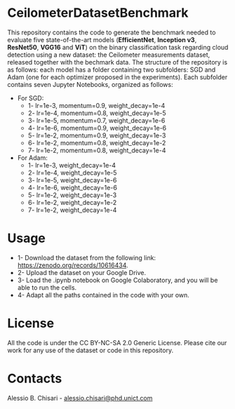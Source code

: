 # CeilometerDatasetBenchmark
This repository contains the code to generate the benchmark needed to evaluate five state-of-the-art models (**EfficientNet**, **Inception v3**, **ResNet50**, **VGG16** and **ViT**) on the binary classification task regarding cloud detection using a new dataset: the Ceilometer measurements dataset, released together with the bechmark data. 
The structure of the repository is as follows: each model has a folder containing two subfolders: SGD and Adam (one for each optimizer proposed in the experiments).
Each subfolder contains seven Jupyter Notebooks, organized as follows:
  - For SGD:
      - 1- lr=1e-3, momentum=0.9, weight_decay=1e-4
      - 2- lr=1e-4, momentum=0.8, weight_decay=1e-5
      - 3- lr=1e-5, momentum=0.7, weight_decay=1e-6
      - 4- lr=1e-6, momentum=0.9, weight_decay=1e-6
      - 5- lr=1e-2, momentum=0.9, weight_decay=1e-3
      - 6- lr=1e-2, momentum=0.8, weight_decay=1e-2
      - 7- lr=1e-2, momentum=0.8, weight_decay=1e-4
  - For Adam:
      - 1- lr=1e-3, weight_decay=1e-4
      - 2- lr=1e-4, weight_decay=1e-5
      - 3- lr=1e-5, weight_decay=1e-6
      - 4- lr=1e-6, weight_decay=1e-6
      - 5- lr=1e-2, weight_decay=1e-3
      - 6- lr=1e-2, weight_decay=1e-2
      - 7- lr=1e-2, weight_decay=1e-4
# Usage
- 1- Download the dataset from the following link: https://zenodo.org/records/10616434.
- 2- Upload the dataset on your Google Drive.
- 3- Load the .ipynb notebook on Google Colaboratory, and you will be able to run the cells.
- 4- Adapt all the paths contained in the code with your own.
# License
All the code is under the CC BY-NC-SA 2.0 Generic License.
Please cite our work for any use of the dataset or code in this repository.
# Contacts
Alessio B. Chisari - alessio.chisari@phd.unict.com
